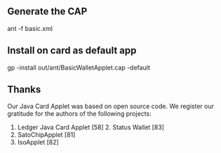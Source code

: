 ## Generate the CAP

ant -f basic.xml

## Install on card as default app
gp -install out/ant/BasicWalletApplet.cap -default


## Thanks

Our Java Card Applet was based on open source code. We register our gratitude for the authors of the following projects:
1. Ledger Java Card Applet [58] 2. Status Wallet [83]
3. SatoChipApplet [81]
4. IsoApplet [82]